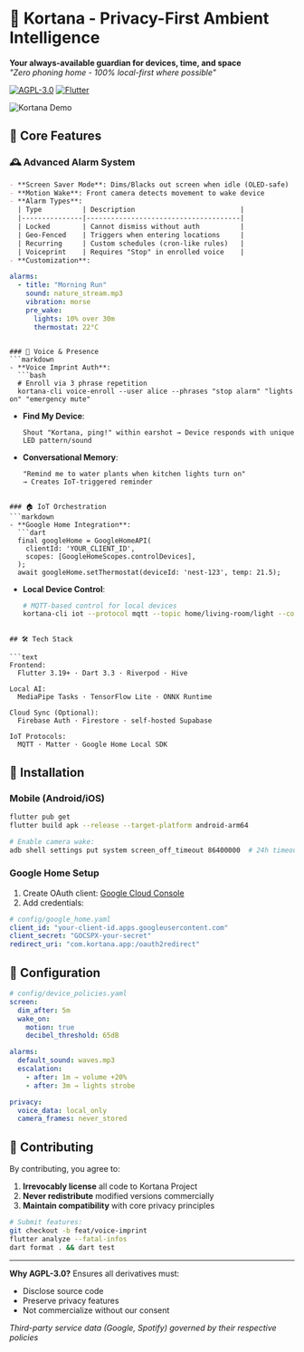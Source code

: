 # 🧠 Kortana - Privacy-First Ambient Intelligence
**Your always-available guardian for devices, time, and space**  
*"Zero phoning home - 100% local-first where possible"*

[![AGPL-3.0](https://img.shields.io/badge/License-AGPL_v3-blue.svg)](https://www.gnu.org/licenses/agpl-3.0)
[![Flutter](https://img.shields.io/badge/Flutter-3.19%2B-02569B?logo=flutter)](https://flutter.dev)

![Kortana Demo](https://via.placeholder.com/800x400.png?text=Mobile+UI+with+Alarms%2C+IoT+Controls%2C+Voice+Auth)

## 🌟 Core Features

### 🕰️ Advanced Alarm System
```markdown
- **Screen Saver Mode**: Dims/Blacks out screen when idle (OLED-safe)
- **Motion Wake**: Front camera detects movement to wake device
- **Alarm Types**:
  | Type          | Description                          |
  |---------------|--------------------------------------|
  | Locked        | Cannot dismiss without auth          |
  | Geo-Fenced    | Triggers when entering locations     |
  | Recurring     | Custom schedules (cron-like rules)   |
  | Voiceprint    | Requires "Stop" in enrolled voice    |
- **Customization**:
  ```
  ```yaml
  alarms:
    - title: "Morning Run"
      sound: nature_stream.mp3
      vibration: morse
      pre_wake: 
        lights: 10% over 30m
        thermostat: 22°C
  ```
```

### 🎤 Voice & Presence
```markdown
- **Voice Imprint Auth**:
  ```bash
  # Enroll via 3 phrase repetition
  kortana-cli voice-enroll --user alice --phrases "stop alarm" "lights on" "emergency mute"
  ```
- **Find My Device**:
  ```
  Shout "Kortana, ping!" within earshot → Device responds with unique LED pattern/sound
  ``` 
- **Conversational Memory**:
  ```
  "Remind me to water plants when kitchen lights turn on"
  → Creates IoT-triggered reminder
  ```
```

### 🏠 IoT Orchestration
```markdown
- **Google Home Integration**:
  ```dart
  final googleHome = GoogleHomeAPI(
    clientId: 'YOUR_CLIENT_ID',
    scopes: [GoogleHomeScopes.controlDevices],
  );
  await googleHome.setThermostat(deviceId: 'nest-123', temp: 21.5);
  ```
- **Local Device Control**:
  ```bash
  # MQTT-based control for local devices
  kortana-cli iot --protocol mqtt --topic home/living-room/light --command dim=50%
  ```
```

## 🛠️ Tech Stack

```text
Frontend:
  Flutter 3.19+ · Dart 3.3 · Riverpod · Hive

Local AI:
  MediaPipe Tasks · TensorFlow Lite · ONNX Runtime

Cloud Sync (Optional):
  Firebase Auth · Firestore · self-hosted Supabase

IoT Protocols:
  MQTT · Matter · Google Home Local SDK
```

## 🚀 Installation

### Mobile (Android/iOS)
```bash
flutter pub get
flutter build apk --release --target-platform android-arm64

# Enable camera wake:
adb shell settings put system screen_off_timeout 86400000  # 24h timeout
```

### Google Home Setup
1. Create OAuth client: [Google Cloud Console](https://console.cloud.google.com)
2. Add credentials:
```yaml
# config/google_home.yaml
client_id: "your-client-id.apps.googleusercontent.com"
client_secret: "GOCSPX-your-secret"
redirect_uri: "com.kortana.app:/oauth2redirect"
```

## 🔧 Configuration

```yaml
# config/device_policies.yaml
screen:
  dim_after: 5m
  wake_on:
    motion: true
    decibel_threshold: 65dB

alarms:
  default_sound: waves.mp3
  escalation:
    - after: 1m → volume +20%
    - after: 3m → lights strobe

privacy:
  voice_data: local_only
  camera_frames: never_stored
```

## 🤝 Contributing

By contributing, you agree to:
1. **Irrevocably license** all code to Kortana Project
2. **Never redistribute** modified versions commercially
3. **Maintain compatibility** with core privacy principles

```bash
# Submit features:
git checkout -b feat/voice-imprint
flutter analyze --fatal-infos
dart format . && dart test
```

---

**Why AGPL-3.0?** Ensures all derivatives must:  
- Disclose source code  
- Preserve privacy features  
- Not commercialize without our consent  

*Third-party service data (Google, Spotify) governed by their respective policies*